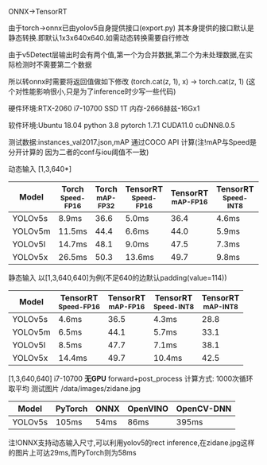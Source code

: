 ONNX->TensorRT

由于torch->onnx已由yolov5自身提供接口(export.py)
其本身提供的接口默认是静态转换.即默认1x3x640x640.如需动态转换需要自行修改

由于v5Detect层输出时会有两个值,第一个为合并数据,第二个为未处理数据,在实际检测时不需要第二个数据

所以转onnx时需要将返回值做如下修改 (torch.cat(z, 1), x) -> torch.cat(z, 1) (这个对性能影响很小,只是为了inference时少写一些代码)

硬件环境:RTX-2060 i7-10700 SSD 1T 内存-2666赫兹-16Gx1

软件环境:Ubuntu 18.04 python 3.8 pytorch 1.7.1 CUDA11.0 cuDNN8.0.5

测试数据:instances_val2017.json,mAP 通过COCO API 计算(注!mAP与Speed是分开计算的 因为二者的conf与iou阈值不一致)

动态输入 [1,3,640*]

|Model |Torch<br><sup>Speed-FP16 |Torch<br><sup>mAP-FP32 |TensorRT<br><sup>Speed-FP16 |TensorRT<br><sup>mAP-FP16 |TensorRT<br><sup>Speed-INT8|TensorRT<br><sup>mAP-INT8|
|---          |---   |---   |---           |---           |--- |---                        |
|YOLOv5s      |8.9ms   |36.6   |5.0ms     |36.4     |4.6ms|28.7                 |
|YOLOv5m      |11.5ms  |44.4  |6.6ms     |44.0     |5.9ms|32.9                 |  
|YOLOv5l      |14.7ms  |48.1  |9.0ms     |47.5     |7.3ms|38.0                  |
|YOLOv5x      |26.5ms  |50.3  |13.6ms    |49.7    |9.8ms|42.3                |

静态输入 以[1,3,640,640]为例(不足640的边默认padding(value=114))

|Model |TensorRT<br><sup>Speed-FP16|TensorRT<br><sup>mAP-FP16|TensorRT<br><sup>Speed-INT8|TensorRT<br><sup>mAP-INT8|
|---          |--- |---      |---  |---                     |
|YOLOv5s      |4.6ms|36.5     |4.3ms        |28.8        |
|YOLOv5m      |6.5ms|44.1     |5.7ms        |33.1        |
|YOLOv5l      |8.5ms|47.7     |7.1ms        |38.1        |
|YOLOv5x      |14.4ms|49.7    |10.4ms       |42.5        |

[1,3,640,640] i7-10700 **无GPU** forward+post_process 计算方式: 1000次循环取平均 测试图片 /data/images/zidane.jpg

|Model |PyTorch|ONNX|OpenVINO|OpenCV-DNN|
|---          |--- |---      |---  |---                     |
|YOLOv5s      |105ms|54ms     |86ms        |395ms        |

注!ONNX支持动态输入尺寸,可以利用yolov5的rect inference,在zidane.jpg这样的图片上可达29ms,而PyTorch则为58ms
